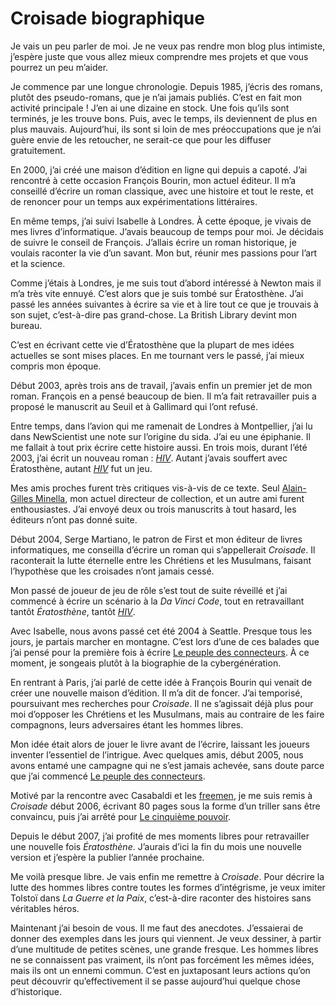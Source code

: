 # Croisade biographique

Je vais un peu parler de moi. Je ne veux pas rendre mon blog plus intimiste, j’espère juste que vous allez mieux comprendre mes projets et que vous pourrez un peu m’aider.

Je commence par une longue chronologie. Depuis 1985, j’écris des romans, plutôt des pseudo-romans, que je n’ai jamais publiés. C’est en fait mon activité principale ! J’en ai une dizaine en stock. Une fois qu’ils sont terminés, je les trouve bons. Puis, avec le temps, ils deviennent de plus en plus mauvais. Aujourd’hui, ils sont si loin de mes préoccupations que je n’ai guère envie de les retoucher, ne serait-ce que pour les diffuser gratuitement.

En 2000, j’ai créé une maison d’édition en ligne qui depuis a capoté. J’ai rencontré à cette occasion François Bourin, mon actuel éditeur. Il m’a conseillé d’écrire un roman classique, avec une histoire et tout le reste, et de renoncer pour un temps aux expérimentations littéraires.

En même temps, j’ai suivi Isabelle à Londres. À cette époque, je vivais de mes livres d’informatique. J’avais beaucoup de temps pour moi. Je décidais de suivre le conseil de François. J’allais écrire un roman historique, je voulais raconter la vie d’un savant. Mon but, réunir mes passions pour l’art et la science.

Comme j’étais à Londres, je me suis tout d’abord intéressé à Newton mais il m’a très vite ennuyé. C’est alors que je suis tombé sur Ératosthène. J’ai passé les années suivantes à écrire sa vie et à lire tout ce que je trouvais à son sujet, c’est-à-dire pas grand-chose. La British Library devint mon bureau.

C’est en écrivant cette vie d’Ératosthène que la plupart de mes idées actuelles se sont mises places. En me tournant vers le passé, j’ai mieux compris mon époque.

Début 2003, après trois ans de travail, j’avais enfin un premier jet de mon roman. François en a pensé beaucoup de bien. Il m’a fait retravailler puis a proposé le manuscrit au Seuil et à Gallimard qui l’ont refusé.

Entre temps, dans l’avion qui me ramenait de Londres à Montpellier, j’ai lu dans NewScientist une note sur l’origine du sida. J’ai eu une épiphanie. Il me fallait à tout prix écrire cette histoire aussi. En trois mois, durant l’été 2003, j’ai écrit un nouveau roman : *[HIV](http://blog.tcrouzet.com/2007/04/03/hiv/)*. Autant j’avais souffert avec Ératosthène, autant *[HIV](http://blog.tcrouzet.com/2007/04/03/hiv/)* fut un jeu.

Mes amis proches furent très critiques vis-à-vis de ce texte. Seul [Alain-Gilles Minella](http://www.amazon.fr/Ali%C3%A9nor-dAquitaine-LAmour-pouvoir-haine/dp/2262020531/ref=sr_1_2), mon actuel directeur de collection, et un autre ami furent enthousiastes. J’ai envoyé deux ou trois manuscrits à tout hasard, les éditeurs n’ont pas donné suite.

Début 2004, Serge Martiano, le patron de First et mon éditeur de livres informatiques, me conseilla d’écrire un roman qui s’appellerait *Croisade*. Il raconterait la lutte éternelle entre les Chrétiens et les Musulmans, faisant l’hypothèse que les croisades n’ont jamais cessé.

Mon passé de joueur de jeu de rôle s’est tout de suite réveillé et j’ai commencé à écrire un scénario à la *Da Vinci Code*, tout en retravaillant tantôt *Ératosthène*, tantôt [*HIV*](http://blog.tcrouzet.com/2007/04/03/hiv/).

Avec Isabelle, nous avons passé cet été 2004 à Seattle. Presque tous les jours, je partais marcher en montagne. C’est lors d’une de ces balades que j’ai pensé pour la première fois à écrire [Le peuple des connecteurs](http://blog.tcrouzet.com/le-peuple-des-connecteurs/). À ce moment, je songeais plutôt à la biographie de la cybergénération.

En rentrant à Paris, j’ai parlé de cette idée à François Bourin qui venait de créer une nouvelle maison d’édition. Il m’a dit de foncer. J’ai temporisé, poursuivant mes recherches pour *Croisade*. Il ne s’agissait déjà plus pour moi d’opposer les Chrétiens et les Musulmans, mais au contraire de les faire compagnons, leurs adversaires étant les hommes libres.

Mon idée était alors de jouer le livre avant de l’écrire, laissant les joueurs inventer l’essentiel de l’intrigue. Avec quelques amis, début 2005, nous avons entamé une campagne qui ne s’est jamais achevée, sans doute parce que j’ai commencé [Le peuple des connecteurs](http://blog.tcrouzet.com/le-peuple-des-connecteurs/).

Motivé par la rencontre avec Casabaldi et les [freemen](http://blog.tcrouzet.com/2006/11/08/266/), je me suis remis à *Croisade* début 2006, écrivant 80 pages sous la forme d’un triller sans être convaincu, puis j’ai arrêté pour [Le cinquième pouvoir](http://blog.tcrouzet.com/le-cinquieme-pouvoir/).

Depuis le début 2007, j’ai profité de mes moments libres pour retravailler une nouvelle fois *Ératosthène*. J’aurais d’ici la fin du mois une nouvelle version et j’espère la publier l’année prochaine.

Me voilà presque libre. Je vais enfin me remettre à *Croisade*. Pour décrire la lutte des hommes libres contre toutes les formes d’intégrisme, je veux imiter Tolstoï dans *La Guerre et la Paix*, c’est-à-dire raconter des histoires sans véritables héros.

Maintenant j’ai besoin de vous. Il me faut des anecdotes. J’essaierai de donner des exemples dans les jours qui viennent. Je veux dessiner, à partir d’une multitude de petites scènes, une grande fresque. Les hommes libres ne se connaissent pas vraiment, ils n’ont pas forcément les mêmes idées, mais ils ont un ennemi commun. C’est en juxtaposant leurs actions qu’on peut découvrir qu’effectivement il se passe aujourd’hui quelque chose d’historique.